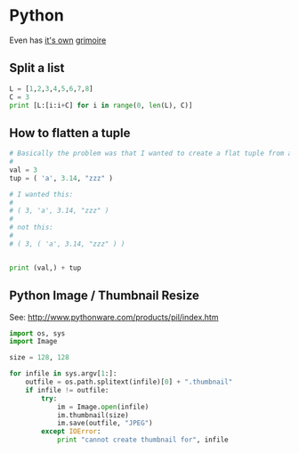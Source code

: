 # Python

Even has [it's own](http://taoofmac.com/space/dev/Python/Grimoire) [grimoire](./words.md)

## Split a list

```python
L = [1,2,3,4,5,6,7,8]
C = 3
print [L:[i:i+C] for i in range(0, len(L), C)]
```

## How to flatten a tuple

```python
# Basically the problem was that I wanted to create a flat tuple from a tuple and a single value like such:
#
val = 3
tup = ( 'a', 3.14, "zzz" )

# I wanted this:
#
# ( 3, 'a', 3.14, "zzz" )
#
# not this: 
#
# ( 3, ( 'a', 3.14, "zzz" ) )


print (val,) + tup
```

## Python Image / Thumbnail Resize

See: http://www.pythonware.com/products/pil/index.htm

```python
import os, sys
import Image

size = 128, 128

for infile in sys.argv[1:]:
	outfile = os.path.splitext(infile)[0] + ".thumbnail"
	if infile != outfile:
		try:
			im = Image.open(infile)
			im.thumbnail(size)
			im.save(outfile, "JPEG")
		except IOError:
			print "cannot create thumbnail for", infile
```